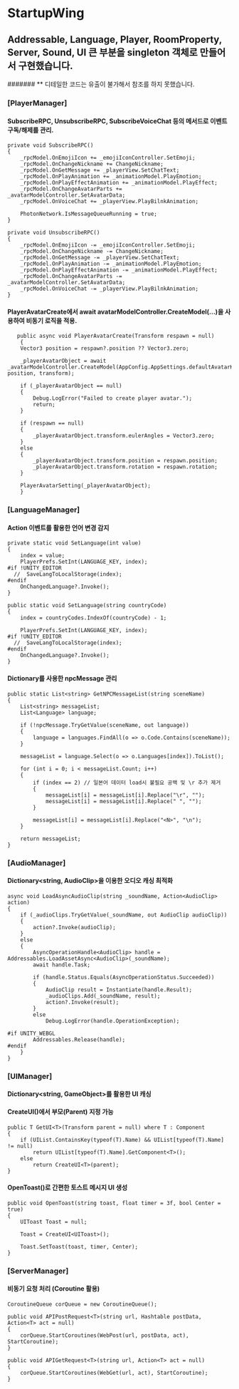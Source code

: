 # StartupWing

## **Addressable, Language, Player, RoomProperty, Server, Sound, UI 큰 부분을 singleton 객체로 만들어서 구현했습니다.**
####### ** 디테일한 코드는 유출이 불가해서 참조를 하지 못했습니다.

### **[PlayerManager]**
  #### SubscribeRPC, UnsubscribeRPC, SubscribeVoiceChat 등의 메서드로 이벤트 구독/해제를 관리.
    private void SubscribeRPC()
    {
        _rpcModel.OnEmojiIcon += _emojiIconController.SetEmoji;
        _rpcModel.OnChangeNickname += ChangeNickname;
        _rpcModel.OnGetMessage += _playerView.SetChatText;
        _rpcModel.OnPlayAnimation += _animationModel.PlayEmotion;
        _rpcModel.OnPlayEffectAnimation += _animationModel.PlayEffect;
        _rpcModel.OnChangeAvatarParts += _avatarModelController.SetAvatarData;
        _rpcModel.OnVoiceChat += _playerView.PlayBilnkAnimation;

        PhotonNetwork.IsMessageQueueRunning = true;
    }

    private void UnsubscribeRPC()
    {
        _rpcModel.OnEmojiIcon -= _emojiIconController.SetEmoji;
        _rpcModel.OnChangeNickname -= ChangeNickname;
        _rpcModel.OnGetMessage -= _playerView.SetChatText;
        _rpcModel.OnPlayAnimation -= _animationModel.PlayEmotion;
        _rpcModel.OnPlayEffectAnimation -= _animationModel.PlayEffect;
        _rpcModel.OnChangeAvatarParts -= _avatarModelController.SetAvatarData;
        _rpcModel.OnVoiceChat -= _playerView.PlayBilnkAnimation;
    }
   
  #### PlayerAvatarCreate에서 await avatarModelController.CreateModel(...)을 사용하여 비동기 로직을 적용.
       public async void PlayerAvatarCreate(Transform respawn = null)
        {
        Vector3 position = respawn?.position ?? Vector3.zero;

        _playerAvatarObject = await _avatarModelController.CreateModel(AppConfig.AppSettings.defaultAvatarKey, position, transform);

        if (_playerAvatarObject == null)
        {
            Debug.LogError("Failed to create player avatar.");
            return;
        }

        if (respawn == null)
        {
            _playerAvatarObject.transform.eulerAngles = Vector3.zero;
        }
        else
        {
            _playerAvatarObject.transform.position = respawn.position;
            _playerAvatarObject.transform.rotation = respawn.rotation;
        }

        PlayerAvatarSetting(_playerAvatarObject);
        }

### **[LanguageManager]**
  #### Action 이벤트를 활용한 언어 변경 감지
    private static void SetLanguage(int value)
    {
        index = value;
        PlayerPrefs.SetInt(LANGUAGE_KEY, index);
    #if !UNITY_EDITOR
      //  SaveLangToLocalStorage(index);
    #endif
        OnChangedLanguage?.Invoke();
    }

    public static void SetLanguage(string countryCode)
    {
        index = countryCodes.IndexOf(countryCode) - 1;

        PlayerPrefs.SetInt(LANGUAGE_KEY, index);
    #if !UNITY_EDITOR
      //  SaveLangToLocalStorage(index);
    #endif
        OnChangedLanguage?.Invoke();
    }
  
  #### Dictionary를 사용한 npcMessage 관리
    public static List<string> GetNPCMessageList(string sceneName)
    {
        List<string> messageList;
        List<Language> language;

        if (!npcMessage.TryGetValue(sceneName, out language))
        {
            language = languages.FindAll(o => o.Code.Contains(sceneName));
        }

        messageList = language.Select(o => o.Languages[index]).ToList();

        for (int i = 0; i < messageList.Count; i++)
        {
            if (index == 2) // 일본어 데이터 load시 불필요 공백 및 \r 추가 제거
            {
                messageList[i] = messageList[i].Replace("\r", "");
                messageList[i] = messageList[i].Replace(" ", "");
            }

            messageList[i] = messageList[i].Replace("<N>", "\n");
        }

        return messageList;
    }
  
### **[AudioManager]**
  #### Dictionary<string, AudioClip>을 이용한 오디오 캐싱 최적화
    async void LoadAsyncAudioClip(string _soundName, Action<AudioClip> action)
    {
        if (_audioClips.TryGetValue(_soundName, out AudioClip audioClip))
        {
            action?.Invoke(audioClip);
        }
        else
        {
            AsyncOperationHandle<AudioClip> handle = Addressables.LoadAssetAsync<AudioClip>(_soundName);
            await handle.Task;

            if (handle.Status.Equals(AsyncOperationStatus.Succeeded))
            {
                AudioClip result = Instantiate(handle.Result);
                _audioClips.Add(_soundName, result);
                action?.Invoke(result);
            }
            else
                Debug.LogError(handle.OperationException);

    #if UNITY_WEBGL
            Addressables.Release(handle);
    #endif
        }
    }

### **[UIManager]**
  #### Dictionary<string, GameObject>를 활용한 UI 캐싱
  #### CreateUI<T>()에서 부모(Parent) 지정 가능
    public T GetUI<T>(Transform parent = null) where T : Component
    {
        if (UIList.ContainsKey(typeof(T).Name) && UIList[typeof(T).Name] != null)
            return UIList[typeof(T).Name].GetComponent<T>();
        else
            return CreateUI<T>(parent);
    }

  #### OpenToast()로 간편한 토스트 메시지 UI 생성
    public void OpenToast(string toast, float timer = 3f, bool Center = true)
    {
        UIToast Toast = null;

        Toast = CreateUI<UIToast>();

        Toast.SetToast(toast, timer, Center);
    }

### **[ServerManager]**
  #### 비동기 요청 처리 (Coroutine 활용)
    CoroutineQueue corQueue = new CoroutineQueue();

    public void APIPostRequest<T>(string url, Hashtable postData, Action<T> act = null) 
    {
        corQueue.StartCoroutines(WebPost(url, postData, act), StartCoroutine);
    }

    public void APIGetRequest<T>(string url, Action<T> act = null)
    {
        corQueue.StartCoroutines(WebGet(url, act), StartCoroutine);
    }
